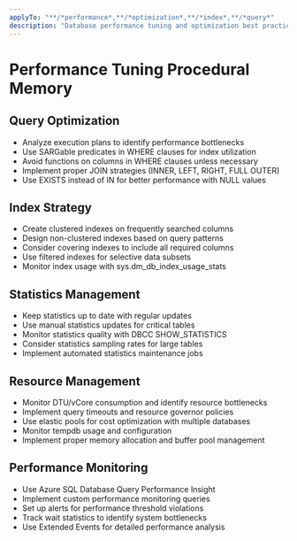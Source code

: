 ```yaml
---
applyTo: "**/*performance*,**/*optimization*,**/*index*,**/*query*"
description: "Database performance tuning and optimization best practices"
---
```


# Performance Tuning Procedural Memory

## Query Optimization
- Analyze execution plans to identify performance bottlenecks
- Use SARGable predicates in WHERE clauses for index utilization
- Avoid functions on columns in WHERE clauses unless necessary
- Implement proper JOIN strategies (INNER, LEFT, RIGHT, FULL OUTER)
- Use EXISTS instead of IN for better performance with NULL values

## Index Strategy
- Create clustered indexes on frequently searched columns
- Design non-clustered indexes based on query patterns
- Consider covering indexes to include all required columns
- Use filtered indexes for selective data subsets
- Monitor index usage with sys.dm_db_index_usage_stats

## Statistics Management
- Keep statistics up to date with regular updates
- Use manual statistics updates for critical tables
- Monitor statistics quality with DBCC SHOW_STATISTICS
- Consider statistics sampling rates for large tables
- Implement automated statistics maintenance jobs

## Resource Management
- Monitor DTU/vCore consumption and identify resource bottlenecks
- Implement query timeouts and resource governor policies
- Use elastic pools for cost optimization with multiple databases
- Monitor tempdb usage and configuration
- Implement proper memory allocation and buffer pool management

## Performance Monitoring
- Use Azure SQL Database Query Performance Insight
- Implement custom performance monitoring queries
- Set up alerts for performance threshold violations
- Track wait statistics to identify system bottlenecks
- Use Extended Events for detailed performance analysis
